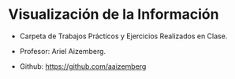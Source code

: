 # Visualización de la Información

* Carpeta de Trabajos Prácticos y Ejercicios Realizados en Clase.

* Profesor: Ariel Aizemberg.

* Github: https://github.com/aaizemberg
